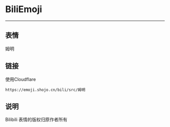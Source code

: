 # BiliEmoji
---
## 表情
姆明
## 链接
使用Cloudflare
```
https://emoji.shojo.cn/bili/src/姆明
```
## 说明
Bilibili 表情的版权归原作者所有
